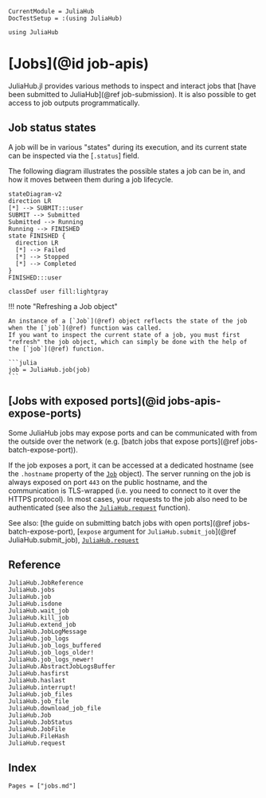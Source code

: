 ```@meta
CurrentModule = JuliaHub
DocTestSetup = :(using JuliaHub)
```
```@setup examples
using JuliaHub
```

# [Jobs](@id job-apis)

JuliaHub.jl provides various methods to inspect and interact jobs that [have been submitted to JuliaHub](@ref job-submission).
It is also possible to get access to job outputs programmatically.

## Job status states

A job will be in various "states" during its execution, and its current state can be inspected via the [`.status`] field.

The following diagram illustrates the possible states a job can be in, and how it moves between them during a job lifecycle.

```mermaid
stateDiagram-v2
direction LR
[*] --> SUBMIT:::user
SUBMIT --> Submitted
Submitted --> Running
Running --> FINISHED
state FINISHED {
  direction LR
  [*] --> Failed
  [*] --> Stopped
  [*] --> Completed
}
FINISHED:::user

classDef user fill:lightgray
```

!!! note "Refreshing a Job object"

    An instance of a [`Job`](@ref) object reflects the state of the job when the [`job`](@ref) function was called.
    If you want to inspect the current state of a job, you must first "refresh" the job object, which can simply be done with the help of the [`job`](@ref) function.

    ```julia
    job = JuliaHub.job(job)
    ```

## [Jobs with exposed ports](@id jobs-apis-expose-ports)

Some JuliaHub jobs may expose ports and can be communicated with from the outside over the network (e.g. [batch jobs that expose ports](@ref jobs-batch-expose-port)).

If the job exposes a port, it can be accessed at a dedicated hostname (see the `.hostname` property of the [`Job`](@ref) object).
The server running on the job is always exposed on port `443` on the public hostname, and the communication is TLS-wrapped (i.e. you need to connect to it over the HTTPS protocol).
In most cases, your requests to the job also need to be authenticated (see also the [`JuliaHub.request`](@ref) function).

See also: [the guide on submitting batch jobs with open ports](@ref jobs-batch-expose-port), [`expose` argument for `JuliaHub.submit_job`](@ref JuliaHub.submit_job), [`JuliaHub.request`](@ref)

## Reference

```@docs
JuliaHub.JobReference
JuliaHub.jobs
JuliaHub.job
JuliaHub.isdone
JuliaHub.wait_job
JuliaHub.kill_job
JuliaHub.extend_job
JuliaHub.JobLogMessage
JuliaHub.job_logs
JuliaHub.job_logs_buffered
JuliaHub.job_logs_older!
JuliaHub.job_logs_newer!
JuliaHub.AbstractJobLogsBuffer
JuliaHub.hasfirst
JuliaHub.haslast
JuliaHub.interrupt!
JuliaHub.job_files
JuliaHub.job_file
JuliaHub.download_job_file
JuliaHub.Job
JuliaHub.JobStatus
JuliaHub.JobFile
JuliaHub.FileHash
JuliaHub.request
```

## Index

```@index
Pages = ["jobs.md"]
```
